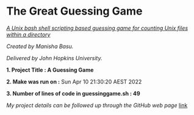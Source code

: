 # The Great Guessing Game

*<u>A Unix bash shell scripting based guessing game for counting Unix files within a directory</u>*

*Created by Manisha Basu.*

*Delivered by John Hopkins University.*




 **1. Project Title : A Guessing Game** 

 **2. Make was run on :** Sun Apr 10 21:30:20 AEST 2022

 **3. Number of lines of code in guessinggame.sh : 49**






*My project details can be followed up through the GitHub web page* [link](https://manisha-netizen.github.io/my-first-repo/)
